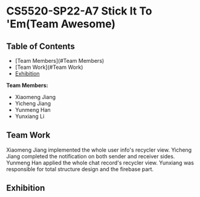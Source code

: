 ﻿# CS5520-SP22-A7 Stick It To 'Em(Team Awesome)

## Table of Contents

- [Team Members](#Team Members)
- [Team Work](#Team Work)
- [Exhibition](#Exhibition)

**Team Members:**
- Xiaomeng Jiang
- Yicheng Jiang
- Yunmeng Han
- Yunxiang Li

## Team Work

Xiaomeng Jiang implemented the whole user info's recycler view.
Yicheng Jiang completed the notification on both sender and receiver sides.
Yunmeng Han applied the whole chat record's recycler view.
Yunxiang was responsible for total structure design and the firebase part.


## Exhibition

<div align="center"> <img src=""/> </div>

<div align="center"> <img src=""/> </div>
